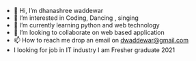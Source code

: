 - 👋 Hi, I’m dhanashree waddewar
- 👀 I’m interested in Coding, Dancing , singing
- 🌱 I’m currently learning python and web technology
- 💞️ I’m looking to collaborate on web based application
- 📫 How to reach me drop an email on dwaddewar@gmail.com
- I looking for job in IT industry I am Fresher graduate 2021

<!---
dwaddewar/dwaddewar is a ✨ special ✨ repository because its `README.md` (this file) appears on your GitHub profile.
You can click the Preview link to take a look at your changes.
--->
